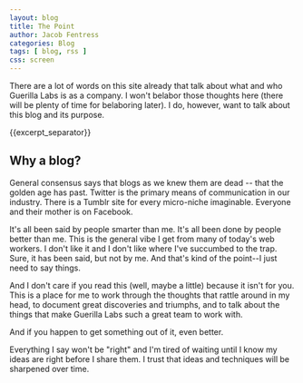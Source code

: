 ```yaml
---
layout: blog
title: The Point
author: Jacob Fentress
categories: Blog
tags: [ blog, rss ]
css: screen
---
```


There are a lot of words on this site already that talk about what and who Guerilla Labs is as a company. I won't belabor those thoughts here (there will be plenty of time for belaboring later). I do, however, want to talk about this blog and its purpose.

{{excerpt_separator}}

## Why a blog?

General consensus says that blogs as we knew them are dead -- that the golden age has past. Twitter is the primary means of communication in our industry. There is a Tumblr site for every micro-niche imaginable. Everyone and their mother is on Facebook.

It's all been said by people smarter than me. It's all been done by people better than me. This is the general vibe I get from many of today's web workers. I don't like it and I don't like where I've succumbed to the trap. Sure, it has been said, but not by me. And that's kind of the point--I just need to say things.

And I don't care if you read this (well, maybe a little) because it isn't for you. This is a place for me to work through the thoughts that rattle around in my head, to document great discoveries and triumphs, and to talk about the things that make Guerilla Labs such a great team to work with.

And if you happen to get something out of it, even better.

Everything I say won't be "right" and I'm tired of waiting until I know my ideas are right before I share them. I trust that ideas and techniques will be sharpened over time.
